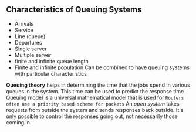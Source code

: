 ## Characteristics of Queuing Systems
- Arrivals
- Service
- Line (queue)
- Departures
- Single server
- Multiple server
- finite and infinite queue length
- Finite and infinite population
Can be combined to have queuing systems with particular characteristics

**Queuing theory** helps in determining the time that the jobs spend in various queues in the system. This time can be used to predict the response time
Queuing model is a  universal mathematical model that is used for 
`Routers often use a priority based scheme for packets`
An *open system* takes requests from outside the system and sends responses back outside. It's only possible to control the responses going out, not necessarily those coming in.